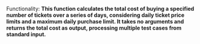 Functionality: **This function calculates the total cost of buying a specified number of tickets over a series of days, considering daily ticket price limits and a maximum daily purchase limit. It takes no arguments and returns the total cost as output, processing multiple test cases from standard input.**
